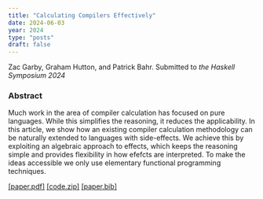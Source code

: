 ```yaml
---
title: "Calculating Compilers Effectively"
date: 2024-06-03
year: 2024
type: "posts"
draft: false
---
```


Zac Garby, Graham Hutton, and Patrick Bahr. Submitted to *the Haskell Symposium 2024*

### Abstract
Much work in the area of compiler calculation has focused on pure languages. While this simplifies the reasoning, it reduces the applicability. In this article, we show how an existing compiler calculation methodology can be naturally extended to languages with side-effects. We achieve this by exploiting an algebraic approach to effects, which keeps the reasoning simple and provides flexibility in how efefcts are interpreted. To make the ideas accessible we only use elementary functional programming techniques.

[\[paper.pdf\]](paper.pdf) [\[code.zip\]](code.zip) [\[paper.bib\]](paper.bib)